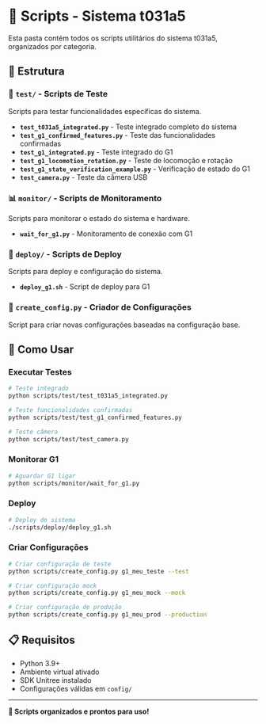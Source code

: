 # 📁 Scripts - Sistema t031a5

Esta pasta contém todos os scripts utilitários do sistema t031a5, organizados por categoria.

## 📂 Estrutura

### 🧪 `test/` - Scripts de Teste
Scripts para testar funcionalidades específicas do sistema.

- **`test_t031a5_integrated.py`** - Teste integrado completo do sistema
- **`test_g1_confirmed_features.py`** - Teste das funcionalidades confirmadas
- **`test_g1_integrated.py`** - Teste integrado do G1
- **`test_g1_locomotion_rotation.py`** - Teste de locomoção e rotação
- **`test_g1_state_verification_example.py`** - Verificação de estado do G1
- **`test_camera.py`** - Teste da câmera USB

### 📊 `monitor/` - Scripts de Monitoramento
Scripts para monitorar o estado do sistema e hardware.

- **`wait_for_g1.py`** - Monitoramento de conexão com G1

### 🚀 `deploy/` - Scripts de Deploy
Scripts para deploy e configuração do sistema.

- **`deploy_g1.sh`** - Script de deploy para G1

### 🔧 `create_config.py` - Criador de Configurações
Script para criar novas configurações baseadas na configuração base.

## 🎯 Como Usar

### Executar Testes
```bash
# Teste integrado
python scripts/test/test_t031a5_integrated.py

# Teste funcionalidades confirmadas
python scripts/test/test_g1_confirmed_features.py

# Teste câmera
python scripts/test/test_camera.py
```

### Monitorar G1
```bash
# Aguardar G1 ligar
python scripts/monitor/wait_for_g1.py
```

### Deploy
```bash
# Deploy do sistema
./scripts/deploy/deploy_g1.sh
```

### Criar Configurações
```bash
# Criar configuração de teste
python scripts/create_config.py g1_meu_teste --test

# Criar configuração mock
python scripts/create_config.py g1_meu_mock --mock

# Criar configuração de produção
python scripts/create_config.py g1_meu_prod --production
```

## 📋 Requisitos

- Python 3.9+
- Ambiente virtual ativado
- SDK Unitree instalado
- Configurações válidas em `config/`

---

**🎯 Scripts organizados e prontos para uso!**
